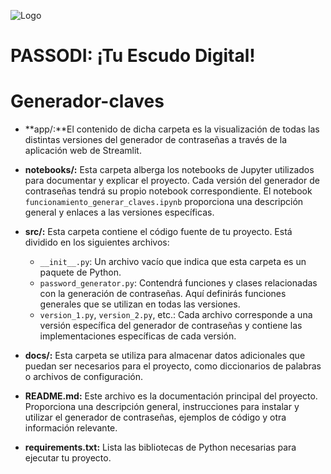 
![Logo](/docs/passodi_logo.png)


</a>
<h1>PASSODI: ¡Tu Escudo Digital!</h1>

# Generador-claves





- **app/:**El contenido de dicha carpeta es la visualización de todas las distintas versiones del generador de contraseñas a través de la aplicación web de Streamlit.


- **notebooks/:** Esta carpeta alberga los notebooks de Jupyter utilizados para documentar y explicar el proyecto. Cada versión del generador de contraseñas tendrá su propio notebook correspondiente. El notebook `funcionamiento_generar_claves.ipynb` proporciona una descripción general y enlaces a las versiones específicas.

- **src/:** Esta carpeta contiene el código fuente de tu proyecto. Está dividido en los siguientes archivos:

  - `__init__.py`: Un archivo vacío que indica que esta carpeta es un paquete de Python.
  - `password_generator.py`: Contendrá funciones y clases relacionadas con la generación de contraseñas. Aquí definirás funciones generales que se utilizan en todas las versiones.
  - `version_1.py`, `version_2.py`, etc.: Cada archivo corresponde a una versión específica del generador de contraseñas y contiene las implementaciones específicas de cada versión.

- **docs/:** Esta carpeta se utiliza para almacenar datos adicionales que puedan ser necesarios para el proyecto, como diccionarios de palabras o archivos de configuración.

- **README.md:** Este archivo es la documentación principal del proyecto. Proporciona una descripción general, instrucciones para instalar y utilizar el generador de contraseñas, ejemplos de código y otra información relevante.

- **requirements.txt:** Lista las bibliotecas de Python necesarias para ejecutar tu proyecto.